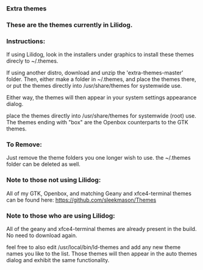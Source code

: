 ﻿### Extra themes

### These are the themes currently in Lilidog.

### Instructions:
If using Lilidog, look in the installers under graphics to install 
these themes direcly to ~/.themes.

If using another distro, download and unzip the 'extra-themes-master' 
folder. Then, either make a folder in ~/.themes, and place the 
themes there, or put the themes directly into /usr/share/themes 
for systemwide use. 

Either way, the themes will then appear in your system settings 
appearance dialog. 

place the themes directly into /usr/share/themes for systemwide (root) use.
The themes ending with "box" are the Openbox counterparts to the GTK themes.

### To Remove:
Just remove the theme folders you one longer wish to use.  the 
~/.themes folder can be deleted as well.

### Note to those not using Lilidog:
All of my GTK, Openbox, and matching Geany and xfce4-terminal themes 
can be found here: https://github.com/sleekmason/Themes

### Note to those who are using Lilidog:
All of the geany and xfce4-terminal themes are already present in the 
build. No need to download again.

feel free to also edit /usr/local/bin/ld-themes and add any new theme 
names you like to the list. Those themes will then appear in the auto 
themes dialog and exhibit the same functionality. 

